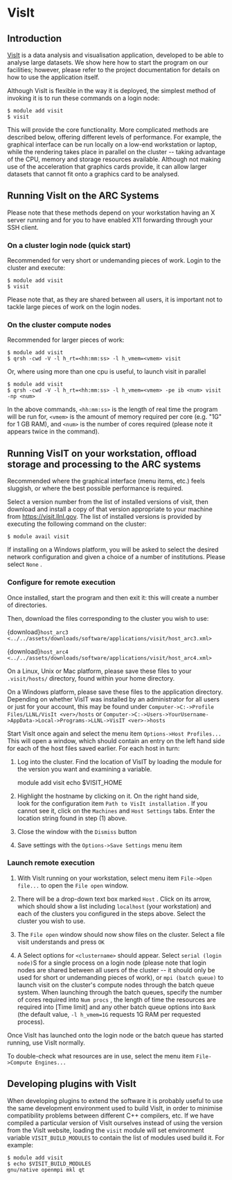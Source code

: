 # VisIt

## Introduction

[VisIt](https://visit.llnl.gov) is a data analysis and visualisation
application, developed to be able to analyse large datasets. We show
here how to start the program on our facilities; however, please refer
to the project documentation for details on how to use the application
itself.

Although VisIt is flexible in the way it is deployed, the simplest
method of invoking it is to run these commands on a login node:

    $ module add visit
    $ visit

This will provide the core functionality. More complicated methods are
described below, offering different levels of performance. For example,
the graphical interface can be run locally on a low-end workstation or
laptop, while the rendering takes place in parallel on the cluster --
taking advantage of the CPU, memory and storage resources available.
Although not making use of the acceleration that graphics cards provide,
it can allow larger datasets that cannot fit onto a graphics card to be
analysed.

## Running VisIt on the ARC Systems

Please note that these methods depend on your workstation having an X
server running and for you to have enabled X11 forwarding through your
SSH client.

### On a cluster login node (quick start)

Recommended for very short or undemanding pieces of work. Login to the
cluster and execute:

    $ module add visit
    $ visit

Please note that, as they are shared between all users, it is important
not to tackle large pieces of work on the login nodes.

### On the cluster compute nodes

Recommended for larger pieces of work:

    $ module add visit
    $ qrsh -cwd -V -l h_rt=<hh:mm:ss> -l h_vmem=<vmem> visit

Or, where using more than one cpu is useful, to launch visit in parallel

    $ module add visit
    $ qrsh -cwd -V -l h_rt=<hh:mm:ss> -l h_vmem=<vmem> -pe ib <num> visit -np <num>

In the above commands, `<hh:mm:ss>` is the length of real time the program
will be run for, `<vmem>` is the amount of memory required per core (e.g.
"1G" for 1 GB RAM), and `<num>` is the number of cores required (please note
it appears twice in the command).

## Running VisIT on your workstation, offload storage and processing to the ARC systems

Recommended where the graphical interface (menu items, etc.) feels
sluggish, or where the best possible performance is required.

Select a version number from the list of installed versions of visit,
then download and install a copy of that version appropriate to your
machine from <https://visit.llnl.gov>. The list of installed versions
is provided by executing the following command on the cluster:

    $ module avail visit

If installing on a Windows platform, you will be asked to select the
desired network configuration and given a choice of a number of
institutions. Please select `None` .

### Configure for remote execution

Once installed, start the program and then exit it: this will create a
number of directories.

Then, download the files corresponding to the cluster you wish to use:

{download}`host_arc3 <../../assets/downloads/software/applications/visit/host_arc3.xml>`

{download}`host_arc4 <../../assets/downloads/software/applications/visit/host_arc4.xml>`

On a Linux, Unix or Mac platform, please save these files to your
`.visit/hosts/` directory,
found within your home directory.

On a Windows platform, please save these files to the application
directory. Depending on whether VisIT was installed by an administrator
for all users or just for your account, this may be found under
`Computer->C:->Profile Files/LLNL/VisIt <ver>/hosts` or
`Computer->C:->Users->YourUsername->AppData->Local->Programs->LLNL->VisIT
<ver>->hosts`

Start VisIt once again and select the menu item `Options->Host Profiles...` This will open a
window, which should contain an entry on the left hand side for each of
the host files saved earlier. For each host in turn:

1. Log into the cluster. Find the location of VisIT by loading the
module for the version you want and examining a variable.

    module add visit
    echo $VISIT_HOME

2. Highlight the hostname by clicking on it. On the right hand side,\
look for the configuration item `Path to VisIt
installation` . If you cannot
see it, click on the `Machines` and `Host Settings` tabs. Enter the location string found in step (1) above.

3. Close the window with the `Dismiss` button

4. Save settings with the `Options->Save Settings` menu item

### Launch remote execution

1. With VisIt running on your workstation, select menu item `File->Open file...` to open the `File open` window.

2. There will be a drop-down text box marked `Host` . Click on its arrow, which should show a
list including `localhost`
(your workstation) and each of the clusters you configured in the steps
above. Select the cluster you wish to use.

3. The `File open` window
should now show files on the cluster. Select a file visit understands
and press `OK`

4. A Select options for `<clustername>` should appear. Select `serial (login
node)`S for a single process
on a login node (please note that login nodes are shared between all
users of the cluster -- it should only be used for short or undemanding
pieces of work), or `mpi (batch queue)` to launch visit on the cluster's compute nodes through
the batch queue system. When
launching through the batch queues, specify the number of cores required
into `Num procs` , the length
of time the resources are required into [Time limit] and any other batch queue options into
`Bank` (the default value,
`-l h_vmem=1G` requests 1G
RAM per requested process).

Once VisIt has launched onto the login node or the batch queue has
started running, use VisIt normally.

To double-check what resources are in use, select the menu item
`File->Compute Engines...`

## Developing plugins with VisIt

When developing plugins to extend the software it is probably useful to
use the same development environment used to build VisIt, in order to
minimise compatibility problems between different C++ compilers, etc. If
we have compiled a particular version of VisIt ourselves instead of
using the version from the VisIt website, loading the
`visit` module will set
environment variable `VISIT_BUILD_MODULES` to contain the list of modules used build it. For
example:

    $ module add visit
    $ echo $VISIT_BUILD_MODULES
    gnu/native openmpi mkl qt
